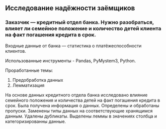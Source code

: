 ## Исследование надёжности заёмщиков
### Заказчик — кредитный отдел банка. Нужно разобраться, влияет ли семейное положение и количество детей клиента на факт погашения кредита в срок.  
 Входные данные от банка — статистика о платёжеспособности клиентов.

Использованные инструменты - Pandas, PyMystem3, Python. 
 
 Проработанные темы: 
 1. Предобработка данных
 2. Лемматизация
 
На основе данных кредитного отдела банка исследовано влияние семейного положения и
количества детей на факт погашения кредита в срок. Была получена информация о
данных. Определены и обработаны пропуски. Заменены типы данных на соответствующие
хранящимся данным. Удалены дубликаты. Выделены леммы в значениях столбца и
категоризированны данные.
 
